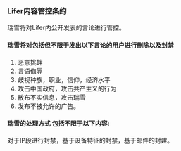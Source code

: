 ### Lifer内容管控条约

瑞雪将对Lifer内公开发表的言论进行管控。

#### 瑞雪将对包括但不限于发出以下言论的用户进行删除以及封禁

1. 恶意挑衅
2. 言语侮辱
3. 歧视种族，职业，信仰，经济水平
4. 攻击中国政府，攻击共产主义的行为
5. 散布不实信息，攻击瑞雪
6. 发布不被允许的广告。

#### 瑞雪的处理方式 包括不限于以下内容:

对于IP段进行封禁，基于设备特征的封禁，基于邮件的封建。

